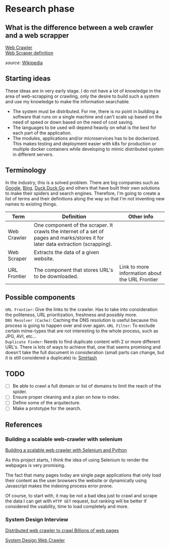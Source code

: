 # Research phase

## What is the difference between a web crawler and a web scrapper

[Web Crawler](https://en.wikipedia.org/wiki/Web_crawler)  
[Web Scraper definition](https://en.wikipedia.org/wiki/Web_scraping)  
  
*source*: [Wikipedia](https://en.wikipedia.org/)

## Starting ideas

These ideas are in very early stage. I do not have a lot of knowledge in the area of web-scrapping or crawling, only the desire to build such a system and use my knowledge to make
the information searchable.

- The system must be distributed. For me, there is no point in building a software that runs on a single machine and can't scale up based on the need of speed or down based
on the need of cost saving.
- The languages to be used will depend heavily on what is the best for each part of the application.
- The modules, applications and/or microservices has to be dockerized.
This makes testing and deployment easier with k8s for production or multiple docker containers while developing to mimic distributed system in different servers.

## Terminology

In the industry, this is a solved problem. There are big companies such as [Google](https://google.com), [Bing](https://bing.com), [Duck Duck Go](https://duckduckgo.com) and
others that have built their own solutions to make their spiders and search engines.
Therefore, I'm going to create a list of terms and their definitions along the way so that I'm not inventing new names to existing things.

|Term |Definition  | Other info |
| --- | --- | --- |
|Web Crawler|One component of the scraper. It crawls the internet of a set of pages and marks/stores it for later data extraction (scrapping).||
|Web Scraper|Extracts the data of a given website.||
|URL Frontier|The component that stores URL's to be downloaded.|Link to more information about the URL Frontier|

## Possible components

`URL Frontier`: Give the links to the crawler. Has to take into consideration the politeness, URL prioritization, freshness and possibly more.  
`DNS Resolver (Cache)`: Caching the DNS resolution is useful because this process is going to happen over and over again.
`URL Filter`: To exclude certain mime-types that are not interesting to the whole process, such as JPG, AVI, etc...  
`Duplicate Finder`: Needs to find duplicate content with 2 or more different URL's. There is lots of ways to achieve that, one that seems promising and doesn't take the full
document in consideration (small parts can change, but it is still considered a duplicate) is: [SimHash](https://en.wikipedia.org/wiki/SimHash)

## TODO

- [ ] Be able to crawl a full domain or list of domains to limit the reach of the spider.
- [ ] Ensure proper cleaning and a plan on how to index.
- [ ] Define some of the arquitecture.
- [ ] Make a prototype for the search.

## References

### Building a scalable web-crawler with selenium

[Building a scalable web crawler with Selenium and Python](https://towardsdatascience.com/build-a-scalable-web-crawler-with-selenium-and-pyhton-9c0c23e3ebe5)  

As this project starts, I think the idea of using Selenium to render the webpages is very promising.  

The fact that many pages today are single page applications that only load their content as the user browsers the website or dynamically using Javascript makes the indexing
process error prone.  

Of course, to start with, it may be not a bad idea just to crawl and scrape the data I can get with `HTTP GET` request, but ranking will be better if considered the usability,
time to load completely and more.  

### System Design Interview

[Distributed web crawler to crawl Billions of web pages](https://www.youtube.com/watch?v=BKZxZwUgL3Y)  

[System Design Web Crawler](https://siddarthkanted.wordpress.com/2020/08/16/system-design-web-crawler/)

